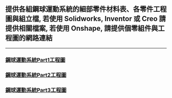 ## 提供各組鋼球運動系統的細部零件材料表、各零件工程圖與組立檔, 若使用 Solidworks, Inventor 或 Creo 請提供相關檔案, 若使用 Onshape, 請提供個零組件與工程圖的網路連結

---

### [鋼球運動系統Part1工程圖](https://cad.onshape.com/documents/d1dc3f7bb585a056876f744d/w/649e4ae5d5a75bebe8524a79/e/c365c093c57e7623bb70a7ae)

### [鋼球運動系統Part2工程圖](https://cad.onshape.com/documents/433aee6f8b16168ab761e747/w/8747e95b73354176d31e639a/e/639baa7042cc6c7396a26092)

### [鋼球運動系統Part3工程圖](https://cad.onshape.com/documents/07754cfc9d6c977eebefbc03/w/6a73f25f6d22fdf94dabbdf2/e/7a1f0a4840f291083618695e)



